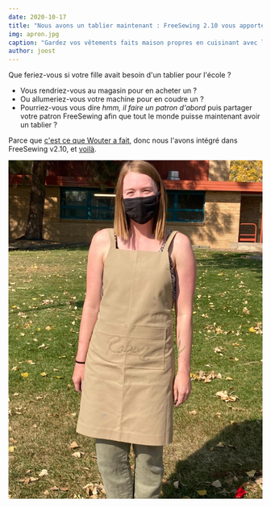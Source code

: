 ```yaml
---
date: 2020-10-17
title: "Nous avons un tablier maintenant : FreeSewing 2.10 vous apporte Albert, un humble patron de tablier"
img: apron.jpg
caption: "Gardez vos vêtements faits maison propres en cuisinant avec le tablier Albert"
author: joost
---
```


Que feriez-vous si votre fille avait besoin d'un tablier pour l'école ?

 - Vous rendriez-vous au magasin pour en acheter un ?
 - Ou allumeriez-vous votre machine pour en coudre un ?
 - Pourriez-vous vous dire _hmm, il faire un patron d'abord_ puis partager votre patron FreeSewing afin que tout le monde puisse maintenant avoir un tablier ?

Parce que [c'est ce que Wouter a fait](/showcase/albert-by-wouter/), donc nous l'avons intégré dans FreeSewing v2.10, et [voilà](/designs/albert/).

![Fille de Wouter portant le tablier Albert](albert.jpg)



